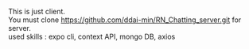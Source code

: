 This is just client.  
You must clone https://github.com/ddai-min/RN_Chatting_server.git for server.  
used skills : expo cli, context API, mongo DB, axios  
